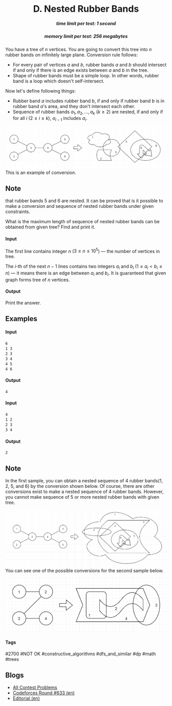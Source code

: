 <h1 style='text-align: center;'> D. Nested Rubber Bands</h1>

<h5 style='text-align: center;'>time limit per test: 1 second</h5>
<h5 style='text-align: center;'>memory limit per test: 256 megabytes</h5>

You have a tree of $n$ vertices. You are going to convert this tree into $n$ rubber bands on infinitely large plane. Conversion rule follows:

* For every pair of vertices $a$ and $b$, rubber bands $a$ and $b$ should intersect if and only if there is an edge exists between $a$ and $b$ in the tree.
* Shape of rubber bands must be a simple loop. In other words, rubber band is a loop which doesn't self-intersect.

Now let's define following things: 

* Rubber band $a$ includes rubber band $b$, if and only if rubber band $b$ is in rubber band $a$'s area, and they don't intersect each other.
* Sequence of rubber bands $a_{1}, a_{2}, \ldots, a_{k}$ ($k \ge 2$) are nested, if and only if for all $i$ ($2 \le i \le k$), $a_{i-1}$ includes $a_{i}$.

 ![](images/344702cbc9dc910c7e10b4dad5c287cabc28d27e.png) This is an example of conversion. 
## Note

 that rubber bands $5$ and $6$ are nested. It can be proved that is it possible to make a conversion and sequence of nested rubber bands under given constraints.

What is the maximum length of sequence of nested rubber bands can be obtained from given tree? Find and print it.

#### Input

The first line contains integer $n$ ($3 \le n \le 10^{5}$) — the number of vertices in tree.

The $i$-th of the next $n-1$ lines contains two integers $a_{i}$ and $b_{i}$ ($1 \le a_{i} \lt b_{i} \le n$) — it means there is an edge between $a_{i}$ and $b_{i}$. It is guaranteed that given graph forms tree of $n$ vertices.

#### Output

Print the answer.

## Examples

#### Input


```text
6
1 3
2 3
3 4
4 5
4 6
```
#### Output


```text
4
```
#### Input


```text
4
1 2
2 3
3 4
```
#### Output


```text
2
```
## Note

In the first sample, you can obtain a nested sequence of $4$ rubber bands($1$, $2$, $5$, and $6$) by the conversion shown below. Of course, there are other conversions exist to make a nested sequence of $4$ rubber bands. However, you cannot make sequence of $5$ or more nested rubber bands with given tree.

 ![](images/29a3ee35372e45c994d87155adf2795c5b4600f0.png) You can see one of the possible conversions for the second sample below.

 ![](images/e8f3a00073f8ac4ef88a3a152423d97d7d9565d7.png) 

#### Tags 

#2700 #NOT OK #constructive_algorithms #dfs_and_similar #dp #math #trees 

## Blogs
- [All Contest Problems](../Codeforces_Round_633_(Div._1).md)
- [Codeforces Round #633 (en)](../blogs/Codeforces_Round_633_(en).md)
- [Editorial (en)](../blogs/Editorial_(en).md)
